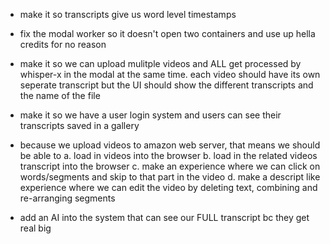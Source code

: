 - make it so transcripts give us word level timestamps
- fix the modal worker so it doesn't open two containers and use up hella credits for no reason
- make it so we can upload mulitple videos and ALL get processed by whisper-x in the modal at the same time. each video should have its own seperate transcript but the UI should show the different transcripts and the name of the file
- make it so we have a user login system and users can see their transcripts saved in a gallery

- because we upload videos to amazon web server, that means we should be able to
a. load in videos into the browser
b. load in the related videos transcript into the browser
c. make an experience where we can click on words/segments and skip to that part in the video
d. make a descript like experience where we can edit the video by deleting text, combining and re-arranging segments

- add an AI into the system that can see our FULL transcript bc they get real big